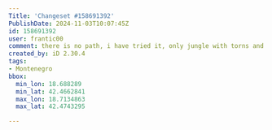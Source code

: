 ```yaml
---
Title: 'Changeset #158691392'
PublishDate: 2024-11-03T10:07:45Z
id: 158691392
user: frantic00
comment: there is no path, i have tried it, only jungle with torns and some animal paths, that cannot be used safely
created_by: iD 2.30.4
tags:
- Montenegro
bbox:
  min_lon: 18.688289
  min_lat: 42.4662841
  max_lon: 18.7134863
  max_lat: 42.4743295

---
```

